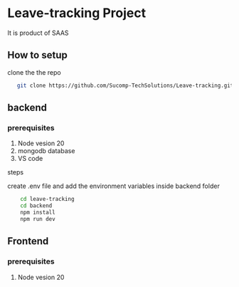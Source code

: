 # Leave-tracking Project
It is product of SAAS 

## How to setup 
clone the the repo 
```sh
   git clone https://github.com/Sucomp-TechSolutions/Leave-tracking.git 
```

## backend
### prerequisites
1. Node vesion 20 
2. mongodb database 
3. VS code 

steps

create .env file and add the environment variables inside backend folder
```sh 
    cd leave-tracking
    cd backend 
    npm install
    npm run dev
```
## Frontend
### prerequisites
1. Node vesion 20 


